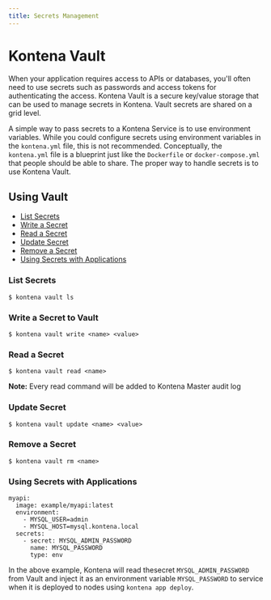 ```yaml
---
title: Secrets Management
---
```


# Kontena Vault

When your application requires access to APIs or databases, you'll often need to use secrets such as passwords and access tokens for authenticating the access. Kontena Vault is a secure key/value storage that can be used to manage secrets in Kontena. Vault secrets are shared on a grid level.

A simple way to pass secrets to a Kontena Service is to use environment variables. While you could configure secrets using environment variables in the `kontena.yml` file, this is not recommended. Conceptually, the `kontena.yml` file is a blueprint just like the `Dockerfile` or `docker-compose.yml` that people should be able to share. The proper way to handle secrets is to use Kontena Vault.

## Using Vault

* [List Secrets](vault#list-secrets)
* [Write a Secret](vault#write-a-secret-to-vault)
* [Read a Secret](vault#read-a-secret)
* [Update Secret](vault#update-secret)
* [Remove a Secret](vault#remove-a-secret)
* [Using Secrets with Applications](vault#using-secrets-with-applications)


### List Secrets

```
$ kontena vault ls
```

### Write a Secret to Vault

```
$ kontena vault write <name> <value>
```

### Read a Secret

```
$ kontena vault read <name>
```

**Note:** Every read command will be added to Kontena Master audit log

### Update Secret

```
$ kontena vault update <name> <value>
```

### Remove a Secret

```
$ kontena vault rm <name>
```

### Using Secrets with Applications

```
myapi:
  image: example/myapi:latest
  environment:
    - MYSQL_USER=admin
    - MYSQL_HOST=mysql.kontena.local
  secrets:
    - secret: MYSQL_ADMIN_PASSWORD
      name: MYSQL_PASSWORD
      type: env
```

In the above example, Kontena will read thesecret `MYSQL_ADMIN_PASSWORD` from Vault and inject it as an environment variable `MYSQL_PASSWORD` to service when it is deployed to nodes using `kontena app deploy`.
